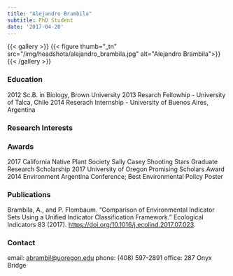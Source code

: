 ```yaml
---
title: "Alejandro Brambila"
subtitle: PhD Student
date: '2017-04-20'
---
```



{{< gallery >}}
  {{< figure thumb="_tn" src="/img/headshots/alejandro_brambila.jpg" alt="Alejandro Brambila">}}
{{< /gallery >}} 

<!--more-->
### Education
2012 Sc.B. in Biology, Brown University
2013 Resarch Fellowhip - University of Talca, Chile
2014 Reserach Internship - University of Buenos Aires, Argentina

### Research Interests


### Awards
2017 California Native Plant Society Sally Casey Shooting Stars Graduate Research Scholarship
2017 University of Oregon Promising Scholars Award
2014 Environment Argentina Conference; Best Environmental Policy Poster 

### Publications
Brambila, A., and P. Flombaum. “Comparison of Environmental Indicator Sets Using a Unified Indicator Classification Framework.” Ecological Indicators 83 (2017). https://doi.org/10.1016/j.ecolind.2017.07.023.

### Contact
email: abrambil@uoregon.edu
phone: (408) 597-2891
office: 287 Onyx Bridge

